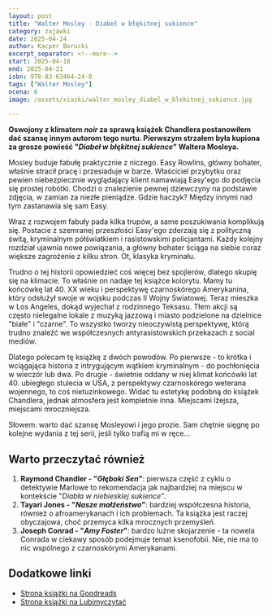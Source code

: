 ```yaml
---
layout: post
title: "Walter Mosley - Diabeł w błękitnej sukience"
category: zajawki
date: 2025-04-24
author: Kacper Borucki
excerpt_separator: <!--more-->
start: 2025-04-18
end: 2025-04-21
isbn: 978-83-63464-24-0
tags: ["Walter Mosley"]
ocena: 6
image: /assets/xiazki/walter_mosley_diabel_w_blekitnej_sukience.jpg

---
```


**Oswojony z klimatem *noir* za sprawą książek Chandlera postanowiłem dać szansę innym autorom tego nurtu. Pierwszym strzałem była kupiona za grosze powieść "*Diabeł w błękitnej sukience*" Waltera Mosleya.**

<!--more-->

Mosley buduje fabułę praktycznie z niczego. Easy Rowlins, główny bohater, właśnie stracił pracę i przesiaduje w barze. Właściciel przybytku oraz pewien niebezpiecznie wyglądający klient namawiają Easy'ego do podjęcia się prostej robótki. Chodzi o znalezienie pewnej dziewczyny na podstawie zdjęcia, w zamian za niezłe pieniądze. Gdzie haczyk? Między innymi nad tym zastanawia się sam Easy.

Wraz z rozwojem fabuły pada kilka trupów, a same poszukiwania komplikują się. Postacie z szemranej przeszłości Easy'ego zderzają się z polityczną świtą, kryminalnym półświatkiem i rasistowskimi policjantami. Każdy kolejny rozdział ujawnia nowe powiązania, a główny bohater ściąga na siebie coraz większe zagrożenie z kilku stron. Ot, klasyka kryminału.

Trudno o tej historii opowiedzieć coś więcej bez spojlerów, dlatego skupię się na klimacie. To właśnie on nadaje tej książce kolorytu. Mamy tu końcówkę lat 40. XX wieku i perspektywę czarnoskórego Amerykanina, który odsłużył swoje w wojsku podczas II Wojny Światowej. Teraz mieszka w Los Angeles, dokąd wyjechał z rodzinnego Teksasu. Tłem akcji są często nielegalne lokale z muzyką jazzową i miasto podzielone na dzielnice "białe" i "czarne". To wszystko tworzy nieoczywistą perspektywę, którą trudno znaleźć we współczesnych antyrasistowskich przekazach z social mediów.

Dlatego polecam tę książkę z dwóch powodów. Po pierwsze - to krótka i wciągająca historia z intrygującym wątkiem kryminalnym - do pochłonięcia w wieczór lub dwa. Po drugie - świetnie oddany w niej klimat końcówki lat 40. ubiegłego stulecia w USA, z perspektywy czarnoskórego weterana wojennego, to coś nietuzinkowego. Widać tu estetykę podobną do książek Chandlera, jednak atmosfera jest kompletnie inna. Miejscami lżejsza, miejscami mroczniejsza.

Słowem: warto dać szansę Mosleyowi i jego prozie. Sam chętnie sięgnę po kolejne wydania z tej serii, jeśli tylko trafią mi w ręce...

## Warto przeczytać również

1. **Raymond Chandler - "*Głęboki Sen*"**: pierwsza część z cyklu o detektywie Marlowe to rekomendacja jak najbardziej na miejscu w kontekście "*Diabła w niebieskiej sukience*".
2. **Tayari Jones - "*Nasze małżeństwo*"**: bardziej współczesna historia, również o afroamerykanach i ich problemach. Ta książka jest raczej obyczajowa, choć przemyca kilka mrocznych przemyśleń.
3. **Joseph Conrad - "*Amy Foster*"**: bardzo luźne skojarzenie - ta nowela Conrada w ciekawy sposób podejmuje temat ksenofobii. Nie, nie ma to nic wspólnego z czarnoskórymi Amerykanami.

## Dodatkowe linki

- [Strona książki na Goodreads](https://www.goodreads.com/book/show/54784185-diabe-w-b-kitnej-sukience)
- [Strona książki na Lubimyczytać](https://lubimyczytac.pl/ksiazka/200258/diabel-w-blekitnej-sukience)
